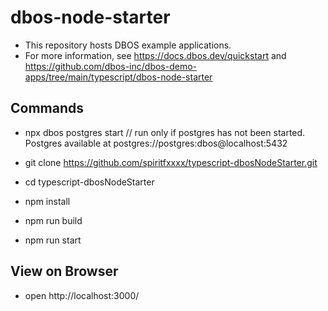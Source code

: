 # dbos-node-starter
* This repository hosts DBOS example applications.
* For more information, see https://docs.dbos.dev/quickstart and https://github.com/dbos-inc/dbos-demo-apps/tree/main/typescript/dbos-node-starter

## Commands
* npx dbos postgres start // run only if postgres has not been started. Postgres available at postgres://postgres:dbos@localhost:5432

* git clone https://github.com/spiritfxxxx/typescript-dbosNodeStarter.git
* cd typescript-dbosNodeStarter
* npm install
* npm run build
* npm run start

## View on Browser
* open http://localhost:3000/
